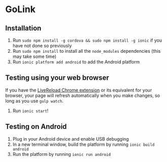 # GoLink

## Installation
1. Run `sudo npm install -g cordova && sudo npm install -g ionic` if you have not done so previously
2. Run `sudo npm install` to install all the `node_modules` dependencies (this may take some time)
3. Run `ionic platform add android` to add the Android platform

## Testing using your web browser
If you have the [LiveReload Chrome extension](https://chrome.google.com/webstore/detail/livereload/jnihajbhpnppcggbcgedagnkighmdlei) or its equivalent for your browser, your page will refresh automatically when you make changes, so long as you use `gulp watch`.

1. Run `ionic start`!

## Testing on Android
1. Plug in your Android device and enable USB debugging
2. In a new terminal window, build the platform by running `ionic build android`
3. Run the platform by running `ionic run android`
